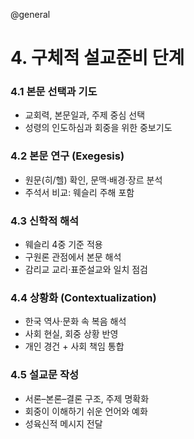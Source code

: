 @general

# 4. 구체적 설교준비 단계

### 4.1 본문 선택과 기도

- 교회력, 본문일과, 주제 중심 선택
- 성령의 인도하심과 회중을 위한 중보기도

### 4.2 본문 연구 (Exegesis)

- 원문(히/헬) 확인, 문맥·배경·장르 분석
- 주석서 비교: 웨슬리 주해 포함

### 4.3 신학적 해석

- 웨슬리 4중 기준 적용
- 구원론 관점에서 본문 해석
- 감리교 교리·표준설교와 일치 점검

### 4.4 상황화 (Contextualization)

- 한국 역사·문화 속 복음 해석
- 사회 현실, 회중 상황 반영
- 개인 경건 + 사회 책임 통합

### 4.5 설교문 작성

- 서론–본론–결론 구조, 주제 명확화
- 회중이 이해하기 쉬운 언어와 예화
- 성육신적 메시지 전달

